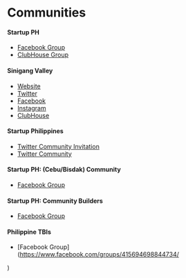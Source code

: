 # Communities

#### Startup PH

- [Facebook Group](https://www.facebook.com/groups/219324261492180)
- [ClubHouse Group](https://www.clubhouse.com/club/startup-ph)

#### Sinigang Valley

- [Website](https://www.sinigangvalley.com/)
- [Twitter](https://twitter.com/sinigangvalley)
- [Facebook](https://www.facebook.com/sinigangvalleyph)
- [Instagram](https://www.instagram.com/sinigangvalley/)
- [ClubHouse](https://www.clubhouse.com/club/sinigang-valley)

#### Startup Philippines

- [Twitter Community Invitation](https://twitter.com/fplaza/status/1471860695314567173)
- [Twitter Community](https://twitter.com/i/communities/1471859452961640448)

#### Startup PH: (Cebu/Bisdak) Community

- [Facebook Group](https://www.facebook.com/groups/1119146058126032/)

#### Startup PH: Community Builders

- [Facebook Group](https://www.facebook.com/groups/startupphcb/)

#### Philippine TBIs

- [Facebook Group](https://www.facebook.com/groups/415694698844734/

)